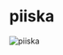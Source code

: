 # piiska

![piiska](https://www.sinful.fi/media/catalog/product/cache/4/thumbnail/9df78eab33525d08d6e5fb8d27136e95/1/3/13877_brutal_love_l_der_flogger_01.jpg)
